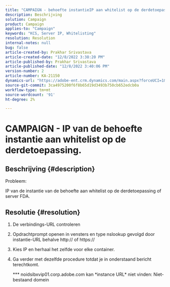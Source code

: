 ```yaml
---
title: "CAMPAIGN - behoefte instantieIP aan whitelist op de derdetoepassing."
description: Beschrijving
solution: Campaign
product: Campaign
applies-to: "Campaign"
keywords: "KCS, Server IP, Whitelisting"
resolution: Resolution
internal-notes: null
bug: false
article-created-by: Prakhar Srivastava
article-created-date: "12/8/2022 3:38:20 PM"
article-published-by: Prakhar Srivastava
article-published-date: "12/8/2022 3:40:06 PM"
version-number: 2
article-number: KA-21150
dynamics-url: "https://adobe-ent.crm.dynamics.com/main.aspx?forceUCI=1&pagetype=entityrecord&etn=knowledgearticle&id=8339b954-0e77-ed11-81aa-6045bd006b4b"
source-git-commit: 3ca4975200f6f8b65d19d3493b750cb652edcb0a
workflow-type: tm+mt
source-wordcount: '91'
ht-degree: 2%

---
```


# CAMPAIGN - IP van de behoefte instantie aan whitelist op de derdetoepassing.

## Beschrijving {#description}


Probleem:

IP van de instantie van de behoefte aan whitelist op de derdetoepassing of server FDA.


## Resolutie {#resolution}


1. De verbindings-URL controleren
2. Opdrachtprompt openen in vensters en type nslookup gevolgd door instantie-URL behalve http:// of https://
3. Kies IP en herhaal het zelfde voor elke container.
4. Ga verder met dezelfde procedure totdat je in onderstaand bericht terechtkomt.

   \*\*\* noidsibxvip01.corp.adobe.com kan \*instance URL\* niet vinden: Niet-bestaand domein

